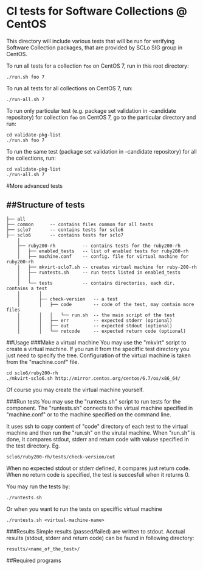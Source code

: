 # CI tests for Software Collections @ CentOS

This directory will include various tests that will be run for verifying Software Collection packages, that are provided by SCLo SIG group in CentOS.

To run all tests for a collection `foo` on CentOS 7, run in this root directory:
```
./run.sh foo 7
```

To run all tests for all collections on CentOS 7, run:
```
./run-all.sh 7
```

To run only particular test (e.g. package set validation in -candidate repository) for collection `foo` on CentOS 7, go to the particular directory and run:
```
cd validate-pkg-list
./run.sh foo 7
```

To run the same test (package set validation in -candidate repository) for all the collections, run:
```
cd validate-pkg-list
./run-all.sh 7
```

#More advanced tests

##Structure of tests
----
    ├── all
    ├── common      -- contains files common for all tests
    ├── sclo7       -- contains tests for sclo6
    ├── sclo6       -- contains tests for sclo7
        │
        ├── ruby200-rh          -- contains tests for the ruby200-rh
        │   ├── enabled_tests   -- list of enabled tests for ruby200-rh
        │   ├── machine.conf    -- config. file for virtual machine for ruby200-rh
        │   ├── mkvirt-sclo7.sh -- creates virtual machine for ruby-200-rh
        │   ├── runtests.sh     -- run tests listed in enabled_tests
        │   │
        │   └── tests           -- contains directories, each dir. contains a test
        │       │
        │       ├── check-version   -- a test
        │       │   ├── code        -- code of the test, may contain more files
        │       │   │   └── run.sh  -- the main script of the test
        │       │   ├── err         -- expected stderr (oprional)
        │       │   ├── out         -- expected stdout (optional)
        │       │   └── retcode     -- expected return code (optional)



##Usage
###Make a virtual machine
You may use the "mkvirt" script to create a virtual machine. If you run
it from the speciffic test directory you just need to specify the tree.
Configuration of the virtual machine is taken from the "machine.conf" file.

    cd sclo6/ruby200-rh
    ./mkvirt-sclo6.sh http://mirror.centos.org/centos/6.7/os/x86_64/

Of course you may create the virtual machine yourself.

###Run tests
You may use the "runtests.sh" script to run tests for the component.
The "runtests.sh" connects to the virtual machine specified in "machine.conf"
or to the machine specified on the command line.

It uses ssh to copy content of "code" directory of each test to the virtual
machine and then run the "run.sh" on the virutal machine. When "run.sh" is
done, it compares stdout, stderr and return code with valuse specified in
the test directory. Eg.

    sclo6/ruby200-rh/tests/check-version/out

When no expected stdout or stderr defined, it compares just return code.
When no return code is specified, the test is succesfull when it returns 0.

You may run the tests by:

    ./runtests.sh

Or when you want to run the tests on speciffic virtual machine

    ./runtests.sh <virtual-machine-name>

###Results
Simple results (passed/failed) are written to stdout. Acctual results (stdout, 
stderr and return code) can be faund in following directory:

    results/<name_of_the_test>/



##Required programs


